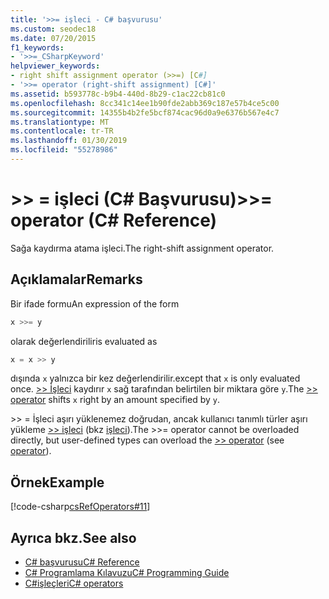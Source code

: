 ```yaml
---
title: '>>= işleci - C# başvurusu'
ms.custom: seodec18
ms.date: 07/20/2015
f1_keywords:
- '>>=_CSharpKeyword'
helpviewer_keywords:
- right shift assignment operator (>>=) [C#]
- '>>= operator (right-shift assignment) [C#]'
ms.assetid: b593778c-b9b4-440d-8b29-c1ac22cb81c0
ms.openlocfilehash: 8cc341c14ee1b90fde2abb369c187e57b4ce5c00
ms.sourcegitcommit: 14355b4b2fe5bcf874cac96d0a9e6376b567e4c7
ms.translationtype: MT
ms.contentlocale: tr-TR
ms.lasthandoff: 01/30/2019
ms.locfileid: "55278986"
---
```

# <a name="-operator-c-reference"></a><span data-ttu-id="aa0a4-102">>> = işleci (C# Başvurusu)</span><span class="sxs-lookup"><span data-stu-id="aa0a4-102">>>= operator (C# Reference)</span></span>

<span data-ttu-id="aa0a4-103">Sağa kaydırma atama işleci.</span><span class="sxs-lookup"><span data-stu-id="aa0a4-103">The right-shift assignment operator.</span></span>

## <a name="remarks"></a><span data-ttu-id="aa0a4-104">Açıklamalar</span><span class="sxs-lookup"><span data-stu-id="aa0a4-104">Remarks</span></span>

<span data-ttu-id="aa0a4-105">Bir ifade formu</span><span class="sxs-lookup"><span data-stu-id="aa0a4-105">An expression of the form</span></span>

```csharp
x >>= y
```

<span data-ttu-id="aa0a4-106">olarak değerlendirilir</span><span class="sxs-lookup"><span data-stu-id="aa0a4-106">is evaluated as</span></span>

```csharp
x = x >> y
```

<span data-ttu-id="aa0a4-107">dışında `x` yalnızca bir kez değerlendirilir.</span><span class="sxs-lookup"><span data-stu-id="aa0a4-107">except that `x` is only evaluated once.</span></span> <span data-ttu-id="aa0a4-108">[>> İşleci](right-shift-operator.md) kaydırır `x` sağ tarafından belirtilen bir miktara göre `y`.</span><span class="sxs-lookup"><span data-stu-id="aa0a4-108">The [>> operator](right-shift-operator.md) shifts `x` right by an amount specified by `y`.</span></span>

<span data-ttu-id="aa0a4-109">>> = İşleci aşırı yüklenemez doğrudan, ancak kullanıcı tanımlı türler aşırı yükleme [>> işleci](right-shift-operator.md) (bkz [işleci](../keywords/operator.md)).</span><span class="sxs-lookup"><span data-stu-id="aa0a4-109">The >>= operator cannot be overloaded directly, but user-defined types can overload the [>> operator](right-shift-operator.md) (see [operator](../keywords/operator.md)).</span></span>

## <a name="example"></a><span data-ttu-id="aa0a4-110">Örnek</span><span class="sxs-lookup"><span data-stu-id="aa0a4-110">Example</span></span>

[!code-csharp[csRefOperators#11](~/samples/snippets/csharp/VS_Snippets_VBCSharp/csrefOperators/CS/csrefOperators.cs#11)]

## <a name="see-also"></a><span data-ttu-id="aa0a4-111">Ayrıca bkz.</span><span class="sxs-lookup"><span data-stu-id="aa0a4-111">See also</span></span>

- [<span data-ttu-id="aa0a4-112">C# başvurusu</span><span class="sxs-lookup"><span data-stu-id="aa0a4-112">C# Reference</span></span>](../index.md)
- [<span data-ttu-id="aa0a4-113">C# Programlama Kılavuzu</span><span class="sxs-lookup"><span data-stu-id="aa0a4-113">C# Programming Guide</span></span>](../../programming-guide/index.md)
- [<span data-ttu-id="aa0a4-114">C#işleçleri</span><span class="sxs-lookup"><span data-stu-id="aa0a4-114">C# operators</span></span>](index.md)
